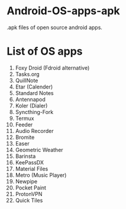 # Android-OS-apps-apk
.apk files of open source android apps.

# List of OS apps
1. Foxy Droid (Fdroid alternative)
2. Tasks.org
3. QuillNote
4. Etar (Calender)
5. Standard Notes
6. Antennapod
7. Koler (Dialer)
8. Syncthing-Fork
9. Termux
10. Feeder
11. Audio Recorder
12. Bromite
13. Easer
14. Geometric Weather
15. Barinsta
16. KeePassDX
17. Material Files
18. Metro (Music Player)
19. Newpipe
20. Pocket Paint
21. ProtonVPN
22. Quick Tiles
